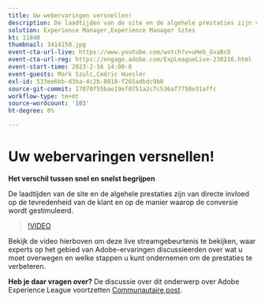 ```yaml
---
title: Uw webervaringen versnellen!
description: De laadtijden van de site en de algehele prestaties zijn van directe invloed op de tevredenheid van de klant en op de manier waarop de conversie wordt gestimuleerd.
solution: Experience Manager,Experience Manager Sites
kt: 11840
thumbnail: 3414150.jpg
event-cta-url-live: https://www.youtube.com/watch?v=uHeb_GvaBc0
event-cta-url-reg: https://engage.adobe.com/ExpLeagueLive-230216.html
event-start-time: 2023-2-16 14:00-8
event-guests: Mark Szulc,Cedric Huesler
exl-id: 533ee6bb-d3ba-4c2b-8018-f265adbdc9b0
source-git-commit: 17070f55bae19ef0751a2c7c536af7758e31affc
workflow-type: tm+mt
source-wordcount: '103'
ht-degree: 0%

---
```


# Uw webervaringen versnellen!

**Het verschil tussen snel en snelst begrijpen**

De laadtijden van de site en de algehele prestaties zijn van directe invloed op de tevredenheid van de klant en op de manier waarop de conversie wordt gestimuleerd.

>[!VIDEO](https://video.tv.adobe.com/v/3414150/?quality=12&learn=on)

Bekijk de video hierboven om deze live streamgebeurtenis te bekijken, waar experts op het gebied van Adobe-ervaringen discussieerden over wat u moet overwegen en welke stappen u kunt ondernemen om de prestaties te verbeteren.

**Heb je daar vragen over?** De discussie over dit onderwerp over Adobe Experience League voortzetten [Communautaire post](https://experienceleaguecommunities.adobe.com/t5/adobe-experience-manager/experience-league-live-post-session-discussion-speeding-up-your/m-p/575513#M36836).

